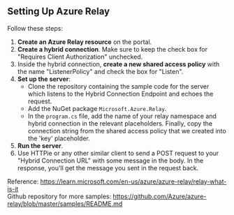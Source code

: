 ## Setting Up Azure Relay

Follow these steps:

1. **Create an Azure Relay resource** on the portal.
2. **Create a hybrid connection**. Make sure to keep the check box for "Requires Client Authorization" unchecked.
3. Inside the hybrid connection, **create a new shared access policy** with the name "ListenerPolicy" and check the box for "Listen".
4. **Set up the server**:
   - Clone the repository containing the sample code for the server which listens to the Hybrid Connection Endpoint and echoes the request.
   - Add the NuGet package `Microsoft.Azure.Relay`.
   - In the `program.cs` file, add the name of your relay namespace and hybrid connection in the relevant placeholders. Finally, copy the connection string from the shared access policy that we created into the 'key' placeholder.
5. **Run the server**.
6. Use HTTPie or any other similar client to send a POST request to your "Hybrid Connection URL" with some message in the body. In the response, you'll get the message you sent in the request back.

Reference: https://learn.microsoft.com/en-us/azure/azure-relay/relay-what-is-it  
Github repository for more samples: https://github.com/Azure/azure-relay/blob/master/samples/README.md
